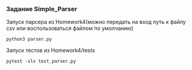 ### Задание Simple_Parser

Запуск парсера из Homework4(можно передать на вход путь к файлу csv или воспользоваться файлом по умолчанию)

```
python3 parser.py
```

Запуск тестов из Homework4/tests

```
pytest -slv test_parser.py
```
